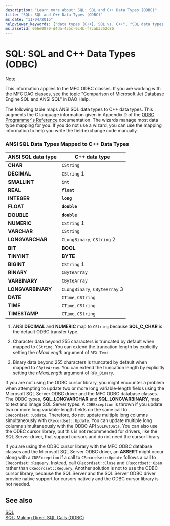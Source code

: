 ```yaml
---
description: "Learn more about: SQL: SQL and C++ Data Types (ODBC)"
title: "SQL: SQL and C++ Data Types (ODBC)"
ms.date: "11/04/2016"
helpviewer_keywords: ["data types [C++], SQL vs. C++", "SQL data types [C++]", "SQL [C++], vs. C++ data types"]
ms.assetid: 066e0070-d4da-435c-9c4b-f7cab3352c86
---
```

# SQL: SQL and C++ Data Types (ODBC)

> [!NOTE]
> This information applies to the MFC ODBC classes. If you are working with the MFC DAO classes, see the topic "Comparison of Microsoft Jet Database Engine SQL and ANSI SQL" in DAO Help.

The following table maps ANSI SQL data types to C++ data types. This augments the C language information given in Appendix D of the [ODBC Programmer's Reference](/sql/odbc/reference/odbc-programmer-s-reference) documentation. The wizards manage most data type mapping for you. If you do not use a wizard, you can use the mapping information to help you write the field exchange code manually.

### ANSI SQL Data Types Mapped to C++ Data Types

|ANSI SQL data type|C++ data type|
|------------------------|---------------------|
|**CHAR**|`CString`|
|**DECIMAL**|`CString` 1|
|**SMALLINT**|**`int`**|
|**REAL**|**`float`**|
|**INTEGER**|**`long`**|
|**FLOAT**|**`double`**|
|**DOUBLE**|**`double`**|
|**NUMERIC**|`CString` 1|
|**VARCHAR**|`CString`|
|**LONGVARCHAR**|`CLongBinary`, `CString` 2|
|**BIT**|**BOOL**|
|**TINYINT**|**BYTE**|
|**BIGINT**|`CString` 1|
|**BINARY**|`CByteArray`|
|**VARBINARY**|`CByteArray`|
|**LONGVARBINARY**|`CLongBinary`, `CByteArray` 3|
|**DATE**|`CTime`, `CString`|
|**TIME**|`CTime`, `CString`|
|**TIMESTAMP**|`CTime`, `CString`|

1. ANSI **DECIMAL** and **NUMERIC** map to `CString` because **SQL_C_CHAR** is the default ODBC transfer type.

2. Character data beyond 255 characters is truncated by default when mapped to `CString`. You can extend the truncation length by explicitly setting the *nMaxLength* argument of `RFX_Text`.

3. Binary data beyond 255 characters is truncated by default when mapped to `CByteArray`. You can extend the truncation length by explicitly setting the *nMaxLength* argument of `RFX_Binary`.

If you are not using the ODBC cursor library, you might encounter a problem when attempting to update two or more long variable-length fields using the Microsoft SQL Server ODBC driver and the MFC ODBC database classes. The ODBC types, **SQL_LONGVARCHAR** and **SQL_LONGVARBINARY**, map to text and image SQL Server types. A `CDBException` is thrown if you update two or more long variable-length fields on the same call to `CRecordset::Update`. Therefore, do not update multiple long columns simultaneously with `CRecordset::Update`. You can update multiple long columns simultaneously with the ODBC API `SQLPutData`. You can also use the ODBC cursor library, but this is not recommended for drivers, like the SQL Server driver, that support cursors and do not need the cursor library.

If you are using the ODBC cursor library with the MFC ODBC database classes and the Microsoft SQL Server ODBC driver, an **ASSERT** might occur along with a `CDBException` if a call to `CRecordset::Update` follows a call to `CRecordset::Requery`. Instead, call `CRecordset::Close` and `CRecordset::Open` rather than `CRecordset::Requery`. Another solution is not to use the ODBC cursor library, because the SQL Server and the SQL Server ODBC driver provide native support for cursors natively and the ODBC cursor library is not needed.

## See also

[SQL](../../data/odbc/sql.md)<br/>
[SQL: Making Direct SQL Calls (ODBC)](../../data/odbc/sql-making-direct-sql-calls-odbc.md)
